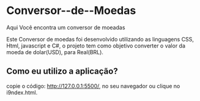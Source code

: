 # Conversor--de--Moedas
Aqui Você encontra um conversor de moeadas

Este Conversor de moedas foi desenvolvido utilizando as linguagens CSS, Html, javascript e C#, o projeto tem como objetivo
converter o valor da moeda de dolar(USD), para Real(BRL).

## Como eu utilizo a aplicação?
copie o código: http://127.0.0.1:5500/, no seu navegador
ou clique no i9ndex.html.

